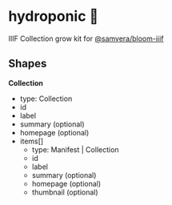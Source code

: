 # hydroponic :seedling:

IIIF Collection grow kit for [@samvera/bloom-iiif](https://github.com/samvera-labs/bloom-iiif)

## Shapes

**Collection**

- type: Collection
- id
- label
- summary (optional)
- homepage (optional)
- items[]
  - type: Manifest | Collection
  - id
  - label
  - summary (optional)
  - homepage (optional)
  - thumbnail (optional)
